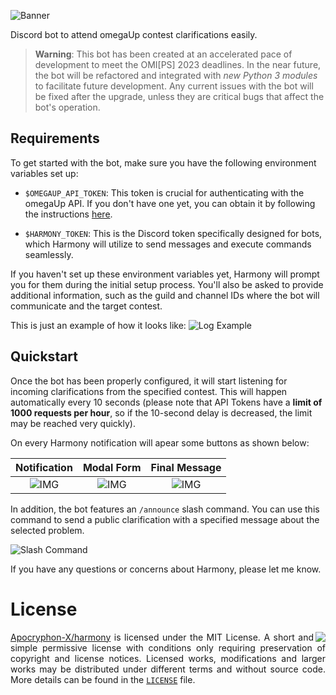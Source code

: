 ![Banner][7]

Discord bot to attend omegaUp contest clarifications easily.

> **Warning**: This bot has been created at an accelerated pace of development to meet the OMI[PS] 2023 deadlines. In the near future, the bot will be refactored and integrated with *new Python 3 modules* to facilitate future development. Any current issues with the bot will be fixed after the upgrade, unless they are critical bugs that affect the bot's operation.

## Requirements

To get started with the bot, make sure you have the following environment variables set up:

- `$OMEGAUP_API_TOKEN`: This token is crucial for authenticating with the omegaUp API. If you don't have one yet, you can obtain it by following the instructions [here][1].

- `$HARMONY_TOKEN`: This is the Discord token specifically designed for bots, which Harmony will utilize to send messages and execute commands seamlessly.

If you haven't set up these environment variables yet, Harmony will prompt you for them during the initial setup process. You'll also be asked to provide additional information, such as the guild and channel IDs where the bot will communicate and the target contest.

This is just an example of how it looks like:
![Log Example][6]


## Quickstart
Once the bot has been properly configured, it will start listening for incoming clarifications from the specified contest. This will happen automatically every 10 seconds (please note that API Tokens have a **limit of 1000 requests per hour**, so if the 10-second delay is decreased, the limit may be reached very quickly). 

On every Harmony notification will apear some buttons as shown below:

|Notification| Modal Form |Final Message|
|:----------:|:----------:|:-----------:|
| ![IMG][3]  | ![IMG][4]  |  ![IMG][5]  |

In addition, the bot features an `/announce` slash command. You can use this command to send a public clarification with a specified message about the selected problem.


![Slash Command][2]


If you have any questions or concerns about Harmony, please let me know.

# License

<img align="right" src="https://user-images.githubusercontent.com/40130428/112392193-a253ae00-8cbe-11eb-8a27-729c23729923.png">

<p align="justify">
  <a href="https://github.com/Apocryphon-X/harmony">Apocryphon-X/harmony</a> is licensed under the MIT License. A short and simple permissive license with conditions only requiring preservation of copyright and license notices. Licensed works, modifications and larger works may be distributed under different terms and without source code.
More details can be found in the <a href="https://github.com/Apocryphon-X/harmony/blob/main/LICENSE"><code>LICENSE</code></a> file.
</p>

[1]: https://github.com/omegaup/omegaup/tree/main/frontend/server/src/Controllers#apiusercreateapitoken
[2]: https://github.com/Apocryphon-X/harmony/assets/40130428/3d50714d-eefb-47bf-85b9-ad5295b48f5d
[3]: https://github.com/Apocryphon-X/harmony/assets/40130428/e438bd40-68d3-41c9-b98a-3e5fff3cde52
[4]: https://github.com/Apocryphon-X/harmony/assets/40130428/d9f1fee1-ecad-4e24-b156-1eda9429f14d
[5]: https://github.com/Apocryphon-X/harmony/assets/40130428/1c69d2a8-508f-48f6-8366-5ede40423e0c
[6]: https://github.com/Apocryphon-X/harmony/assets/40130428/f0b81beb-3dc4-448c-b125-91d2208b3291
[7]: https://github.com/Apocryphon-X/harmony/assets/40130428/1706e9c8-50f4-4540-b910-72f47e445507
